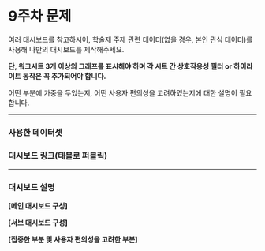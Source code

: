 # 9주차 문제

여러 대시보드를 참고하시어, 학술제 주제 관련 데이터(없을 경우, 본인 관심 데이터)를 사용해 나만의 대시보드를 제작해주세요.

**단, 워크시트 3개 이상의 그래프를 표시해야 하며 각 시트 간 상호작용성 필터 or 하이라이트 동작은 꼭 추가되어야 합니다.**

어떤 부분에 가중을 두었는지, 어떤 사용자 편의성을 고려하였는지에 대한 설명이 필요합니다.

---

### 사용한 데이터셋


### 대시보드 링크(태블로 퍼블릭)

---

### 대시보드 설명


**[메인 대시보드 구성]**


**[서브 대시보드 구성]**


**[집중한 부분 및 사용자 편의성을 고려한 부분]**
